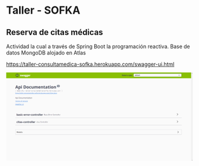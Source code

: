 # Taller - SOFKA

## Reserva de citas médicas

Actividad la cual a través de Spring Boot la programación reactiva. 
Base de datos MongoDB alojado en Atlas

https://taller-consultamedica-sofka.herokuapp.com/swagger-ui.html

![img.png](img.png)